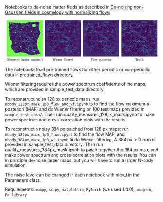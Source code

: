 Notebooks to de-noise matter fields as described in [De-noising non-Gaussian fields in cosmology with normalizing flows](https://arxiv.org/pdf/2211.15161.pdf)

![Example of n-body simulation reconstruction](https://github.com/adamrouhiainen/denoising-nf/blob/main/example.png)

The notebooks load pre-trained flows for either periodic or non-periodic data in pretrained_flows directory.

Wiener filtering requires the power spectrum coefficients of the maps, which are provided in sample_test_data directory.

To reconstruct noisy 128 px periodic maps: run `nbody_128px_mask_1p0_flow_and_wf.ipynb` to to find the flow maximum-a-posteriori (MAP) and do Wiener filtering on 100 test maps provided in `sample_test_data/`. Then run quality_measures_128px_mask.ipynb to make power spectrum and cross-correlation plots with the results.

To reconstruct a noisy 384 px patched from 128 px maps: run `nbody_384px_mapx_1p0_flow.ipynb` to find the flow MAP, and `nbody_384px_mapx_1p0_wf.ipynb` to do Wiener filtering. A 384 px test map is provided in sample_test_data directory. Then run quality_measures_384px_mask.ipynb to patch together the 384 px map, and make power spectrum and cross-correlation plots with the results. You can in principle de-noise larger maps, but you will have to run a larger N-body simulation.

The noise level can be changed in each notebook with nlev_t in the Parameters class.

Requirements: `numpy`, `scipy`, `matplotlib`, `PyTorch` (we used 1.11.0), `imageio`, `Pk_library`
